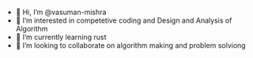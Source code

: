 - 👋 Hi, I’m @vasuman-mishra
- 👀 I’m interested in competetive coding and Design and Analysis of Algorithm
- 🌱 I’m currently learning rust
- 💞️ I’m looking to collaborate on algorithm making and problem solviong

<!---
vasuman-mishra/vasuman-mishra is a ✨ special ✨ repository because its `README.md` (this file) appears on your GitHub profile.
You can click the Preview link to take a look at your changes.
--->
